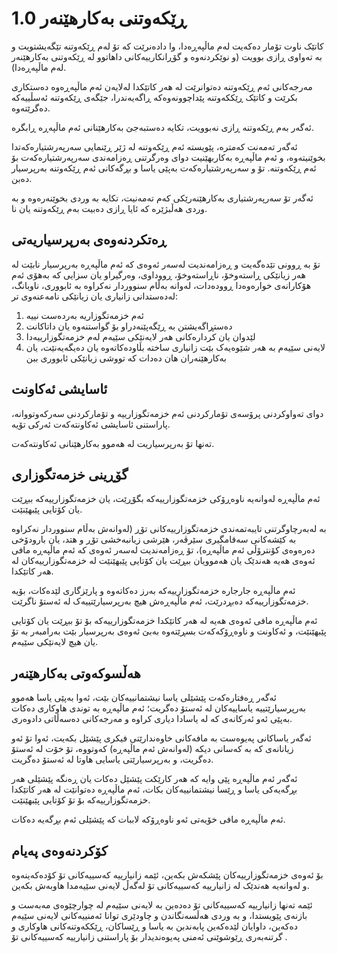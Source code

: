 # ڕێکەوتنی بەکارهێنەر 1.0

کاتێک ناوت تۆمار دەکەیت لەم ماڵپەڕەدا، وا دادەنرێت کە تۆ لەم ڕێکەوتنە تێگەیشتویت و بە تەواوی ڕازی بوویت (و نوێکردنەوە و گۆڕانکارییەکانی داهاتوو لە ڕێکەوتنی بەکارهێنەر لەم ماڵپەڕەدا).

مەرجەکانی ئەم ڕێکەوتنە دەتوانرێت لە هەر کاتێکدا لەلایەن ئەم ماڵپەڕەوە دەستکاری بکرێت و کاتێک ڕێککەوتنە پێداچوونەوەکە ڕاگەیەندرا، جێگەی ڕێکەوتنە ئەسڵییەکە دەگرێتەوە.

ئەگەر بەم ڕێکەوتنە ڕازی نەبوویت، تکایە دەستبەجێ بەکارهێنانی ئەم ماڵپەڕە ڕابگرە.

ئەگەر تەمەنت کەمترە، پێویستە ئەم ڕێکەوتنە لە ژێر ڕێنمایی سەرپەرشتیارەکەتدا بخوێنیتەوە، و ئەم ماڵپەڕە بەکاربهێنیت دوای وەرگرتنی ڕەزامەندی سەرپەرشتیارەکەت بۆ ئەم ڕێکەوتنە. تۆ و سەرپەرشتیارەکەت بەپێی یاسا و بڕگەکانی ئەم ڕێکەوتنە بەرپرسیار دەبن.

ئەگەر تۆ سەرپەرشتیاری بەکارهێنەرێکی کەم تەمەنیت، تکایە بە وردی بخوێنەرەوە و بە وردی هەڵبژێرە کە ئایا ڕازی دەبیت بەم ڕێکەوتنە یان نا.

## ڕەتکردنەوەی بەرپرسیاریەتی

تۆ بە ڕوونی تێدەگەیت و ڕەزامەندیت لەسەر ئەوەی کە ئەم ماڵپەڕە بەرپرسیار نابێت لە هەر زیانێکی ڕاستەوخۆ، ناڕاستەوخۆ، ڕووداوی، وەرگیراو یان سزایی کە بەهۆی ئەم هۆکارانەی خوارەوەدا ڕوودەدات، لەوانە بەڵام سنووردار نەکراوە بە ئابووری، ناوبانگ، لەدەستدانی زانیاری یان زیانێکی نامەعنەوی تر:

1. ئەم خزمەتگوزاریە بەردەست نییە
1. دەستڕاگەیشتن بە ڕێگەپێنەدراو بۆ گواستنەوە یان داتاکانت
1. لێدوان یان کردارەکانی هەر لایەنێکی سێیەم لەم خزمەتگوزارییەدا
1. لایەنی سێیەم بە هەر شێوەیەک بێت زانیاری ساختە بڵاودەکاتەوە یان دەیگەیەنێت، یان بەکارهێنەران هان دەدات کە تووشی زیانێکی ئابووری ببن

## ئاسایشی ئەکاونت

دوای تەواوکردنی پرۆسەی تۆمارکردنی ئەم خزمەتگوزارییە و تۆمارکردنی سەرکەوتووانە، پاراستنی ئاسایشی ئەکاونتەکەت ئەرکی تۆیە.

تەنها تۆ بەرپرسیاریت لە هەموو بەکارهێنانی ئەکاونتەکەت.

## گۆڕینی خزمەتگوزاری

ئەم ماڵپەڕە لەوانەیە ناوەڕۆکی خزمەتگوزارییەکە بگۆڕێت، یان خزمەتگوزارییەکە ببڕێت یان کۆتایی پێبهێنێت.

بە لەبەرچاوگرتنی تایبەتمەندی خزمەتگوزارییەکانی تۆڕ (لەوانەش بەڵام سنووردار نەکراوە بە کێشەکانی سەقامگیری سێرڤەر، هێرشی زیانبەخشی تۆڕ و هتد، یان بارودۆخی دەرەوەی کۆنترۆڵی ئەم ماڵپەڕە)، تۆ ڕەزامەندیت لەسەر ئەوەی کە ئەم ماڵپەڕە مافی ئەوەی هەیە هەندێک یان هەموویان ببڕێت یان کۆتایی پێبهێنێت لە خزمەتگوزارییەکان لە هەر کاتێکدا.

ئەم ماڵپەڕە جارجارە خزمەتگوزارییەکە بەرز دەکاتەوە و پارێزگاری لێدەکات، بۆیە خزمەتگوزارییەکە دەبڕدرێت، ئەم ماڵپەڕەش هیچ بەرپرسیارێتییەک لە ئەستۆ ناگرێت.

ئەم ماڵپەڕە مافی ئەوەی هەیە لە هەر کاتێکدا خزمەتگوزارییەکە بۆ تۆ ببڕێت یان کۆتایی پێبهێنێت، و ئەکاونت و ناوەڕۆکەکەت بسڕێتەوە بەبێ ئەوەی بەرپرسیار بێت بەرامبەر بە تۆ یان هیچ لایەنێکی سێیەم.

## هەڵسوکەوتی بەکارهێنەر

ئەگەر ڕەفتارەکەت پێشێلی یاسا نیشتمانییەکان بێت، ئەوا بەپێی یاسا هەموو بەرپرسیارێتییە یاساییەکان لە ئەستۆ دەگریت؛ ئەم ماڵپەڕە بە توندی هاوکاری دەکات بەپێی ئەو ئەرکانەی کە لە یاسادا دیاری کراوە و مەرجەکانی دەسەڵاتی دادوەری.

ئەگەر یاساکانی پەیوەست بە مافەکانی خاوەندارێتی فیکری پێشێل بکەیت، ئەوا تۆ ئەو زیانانەی کە بە کەسانی دیکە (لەوانەش ئەم ماڵپەڕە) کەوتووە، تۆ خۆت لە ئەستۆ دەگریت، و بەرپرسیارێتی یاسایی هاوتا لە ئەستۆ دەگریت.

ئەگەر ئەم ماڵپەڕە پێی وایە کە هەر کارێکت پێشێل دەکات یان ڕەنگە پێشێلی هەر بڕگەیەکی یاسا و ڕێسا نیشتمانییەکان بکات، ئەم ماڵپەڕە دەتوانێت لە هەر کاتێکدا خزمەتگوزارییەکە بۆ تۆ کۆتایی پێبهێنێت.

ئەم ماڵپەڕە مافی خۆیەتی ئەو ناوەڕۆکە لاببات کە پێشێلی ئەم بڕگەیە دەکات.

## کۆکردنەوەی پەیام

بۆ ئەوەی خزمەتگوزارییەکان پێشکەش بکەین، ئێمە زانیارییە کەسییەکانی تۆ کۆدەکەینەوە و لەوانەیە هەندێک لە زانیارییە کەسییەکانی تۆ لەگەڵ لایەنی سێیەمدا هاوبەش بکەین.

ئێمە تەنها زانیارییە کەسییەکانی تۆ دەدەین بە لایەنی سێیەم لە چوارچێوەی مەبەست و بازنەی پێویستدا، و بە وردی هەڵسەنگاندن و چاودێری توانا ئەمنییەکانی لایەنی سێیەم دەکەین، داوایان لێدەکەین پابەندبن بە یاسا و ڕێساکان، ڕێککەوتنەکانی هاوکاری و گرتنەبەری ڕێوشوێنی ئەمنی پەیوەندیدار بۆ پاراستنی زانیارییە کەسییەکانی تۆ .
